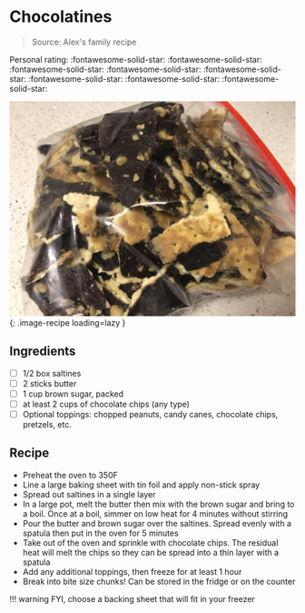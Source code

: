 # Chocolatines

> Source: Alex's family recipe

<!-- {cts} rating=5; (User can specify rating on scale of 1-5) -->

Personal rating: :fontawesome-solid-star: :fontawesome-solid-star: :fontawesome-solid-star: :fontawesome-solid-star: :fontawesome-solid-star: :fontawesome-solid-star: :fontawesome-solid-star: :fontawesome-solid-star:

<!-- {cte} -->

<!-- {cts} name_image=chocolatines.jpeg; (User can specify image name) -->

![chocolatines.jpeg](./chocolatines.jpeg){: .image-recipe loading=lazy }

<!-- {cte} -->

## Ingredients

- [ ] 1/2 box saltines
- [ ] 2 sticks butter
- [ ] 1 cup brown sugar, packed
- [ ] at least 2 cups of chocolate chips (any type)
- [ ] Optional toppings: chopped peanuts, candy canes, chocolate chips, pretzels, etc.

## Recipe

- Preheat the oven to 350F
- Line a large baking sheet with tin foil and apply non-stick spray
- Spread out saltines in a single layer
- In a large pot, melt the butter then mix with the brown sugar and bring to a boil. Once at a boil, simmer on low heat for 4 minutes without stirring
- Pour the butter and brown sugar over the saltines. Spread evenly with a spatula then put in the oven for 5 minutes
- Take out of the oven and sprinkle with chocolate chips. The residual heat will melt the chips so they can be spread into a thin layer with a spatula
- Add any additional toppings, then freeze for at least 1 hour
- Break into bite size chunks! Can be stored in the fridge or on the counter

!!! warning
FYI, choose a backing sheet that will fit in your freezer
